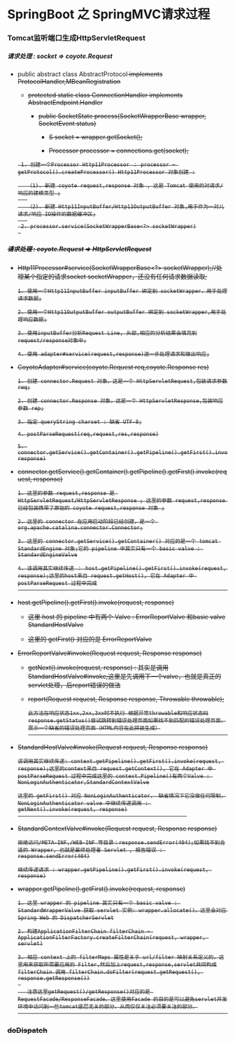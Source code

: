 # SpringBoot 之 SpringMVC请求过程

### Tomcat监听端口生成HttpServletRequest


##### 请求处理 : socket => coyote.Request

- public abstract class AbstractProtocol<S> implements ProtocolHandler,MBeanRegistration

  - protected static class ConnectionHandler<S> implements AbstractEndpoint.Handler<S>
  
    - public SocketState process(SocketWrapperBase<S> wrapper, SocketEvent status)
    
      - S socket = wrapper.getSocket();
    
      - Processor processor = connections.get(socket);
      
  ```
   1. 创建一个Processor Http11Processor ： processor = getProtocol().createProcessor() Http11Processor 对象创建 :

     （1). 新建 coyote request,response 对象 , 这是 Tomcat 使用的对请求/响应的建模类型 ;
     
     （2). 新建 Http11InputBuffer/Http11OutputBuffer 对象,用于作为一对儿请求/响应 IO操作的数据缓冲区;
     
   2. processor.service(SocketWrapperBase<?> socketWrapper)
   
  ```
  
##### 请求处理 : coyote.Request => HttpServletRequest

- Http11Processor#service(SocketWrapperBase<?> socketWrapper);//处理某个指定的请求socket socketWrapper，还没有任何请求数据读取;
                                                                
  ```
  1. 使用一个Http11InputBuffer inputBuffer 绑定到 socketWrapper，用于处理请求数据;
  
  2. 使用一个Http11OutputBuffer outputBuffer 绑定到 socketWrapper,用于处理响应数据;
  
  3. 使用inputBuffer分析Request Line, 头部,相应的分析结果会填充到request/response对象中;
  
  4. 使用 adapter#service(request,response)进一步处理请求和做出响应;

  ```
- CoyoteAdapter#service(coyote.Request req,coyote.Response res)
  
  ```
  1. 创建 connector.Request 对象，这是一个 HttpServletRequest,包装请求参数 req;
  
  2. 创建 connector.Response 对象，这是一个 HttpServletResponse,包装响应参数 rep;
  
  3. 指定 queryString charset : 缺省 UTF-8;
  
  4. postParseRequest(req,request,res,response)
  
  5. connector.getService().getContainer().getPipeline().getFirst().invoke(request, response)
  
  ```
  
- connector.getService().getContainer().getPipeline().getFirst().invoke(request, response)
  
  ```
  1. 这里的参数 request,response 是 HttpServletRequest/HttpServletResponse ; 这里的参数 request,response 已经包装携带了原始的 coyote request,response 对象 ;

  2. 这里的 connector 在应用启动阶段已经创建，是一个 org.apache.catalina.connector.Connector;
  
  3. 这里的 connector.getService().getContainer() 对应的是一个 tomcat StandardEngine 对象;它的 pipeline 中其实只有一个 basic valve : StandardEngineValve

  4. 该调用其实继续传递 ： host.getPipeline().getFirst().invoke(request, response);这里的host来自 request.getHost(), 它在 Adapter 中 postParseRequest 过程中完成
                                                                        
  ```
  
- host.getPipeline().getFirst().invoke(request, response)
  
  - 这里 host 的 pipeline 中有两个 Valve : ErrorReportValve 和basic valve StandardHostValve
  
  - 这里的 getFirst() 对应的是 ErrorReportValve
  
- ErrorReportValve#invoke(Request request, Response response)

  - getNext().invoke(request, response) : 其实是调用 StandardHostValve#invoke;这里是先调用下一个valve，也就是真正的servlet处理，后report错误的做法

  - report(Request request, Response response, Throwable throwable);
  
    ```
    此方法在响应状态1xx,2xx,3xx时不执行 根据异常throwable和响应状态码response.getStatus()尝试跳转到错误处理页面如果找不到匹配的错误处理页面，展示一个缺省的错误处理页面（HTML内容在此拼装生成）
                                                                              
    ```
- StandardHostValve#invoke(Request request, Response response)

  ```
  该调用其实继续传递: context.getPipeline().getFirst().invoke(request, response);这里的context来自 request.getContext(), 它在 Adapter 中 postParseRequest 过程中完成这里的 context.Pipeline()有两个Valve : NonLoginAuthenticator,StandardContextValve
  
  这里的 getFirst() 对应 NonLoginAuthenticator， 缺省情况下它没做任何限制，NonLoginAuthenticator valve 中继续传递调用 : getNext().invoke(request, response)
                                                        

  ```
  
- StandardContextValve#invoke(Request request, Response response)
  
  ```
  拒绝访问/META-INF,/WEB-INF 等目录：response.sendError(404);如果找不到合适的 Wrapper, 也就是最终处理者 Servlet , 报告错误 : response.sendError(404)
  
  继续传递请求 : wrapper.getPipeline().getFirst().invoke(request, response)

  ```

- wrapper.getPipeline().getFirst().invoke(request, response)
  
  ```
  1. 这里 wrapper 的 pipeline 其实只有一个 basic valve : StandardWrapperValve 获取 servlet 实例: wrapper.allocate()，这里会对应 Spring Web 的 DispatcherServlet

  2. 构建ApplicationFilterChain filterChain = ApplicationFilterFactory.createFilterChain(request, wrapper, servlet)
  
  3. 相应 context 上的 filterMaps 属性是关于 url/filter 映射关系定义的，这里用来获取所需要应用的 Filter,然后加上request,response,servlet共同构成filterChain 调用 filterChain.doFilter(request.getRequest(), response.getResponse())
   
     注意这里getRequest()/getResponse()对应的是 RequestFacade/ResponseFacade。这里使用Facade 的目的是可以避免servlet开发环境中访问到一些tomcat底层无关的部分，从而仅仅关注必须要关注的部分。
                                                                                

  ```

### doDispatch




